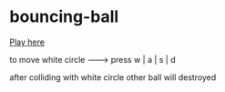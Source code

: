 # bouncing-ball

[Play here](https://aman23gupta.github.io/bouncing-ball/)

to move white circle ---> press w | a | s | d 

after colliding with white circle other ball will destroyed
